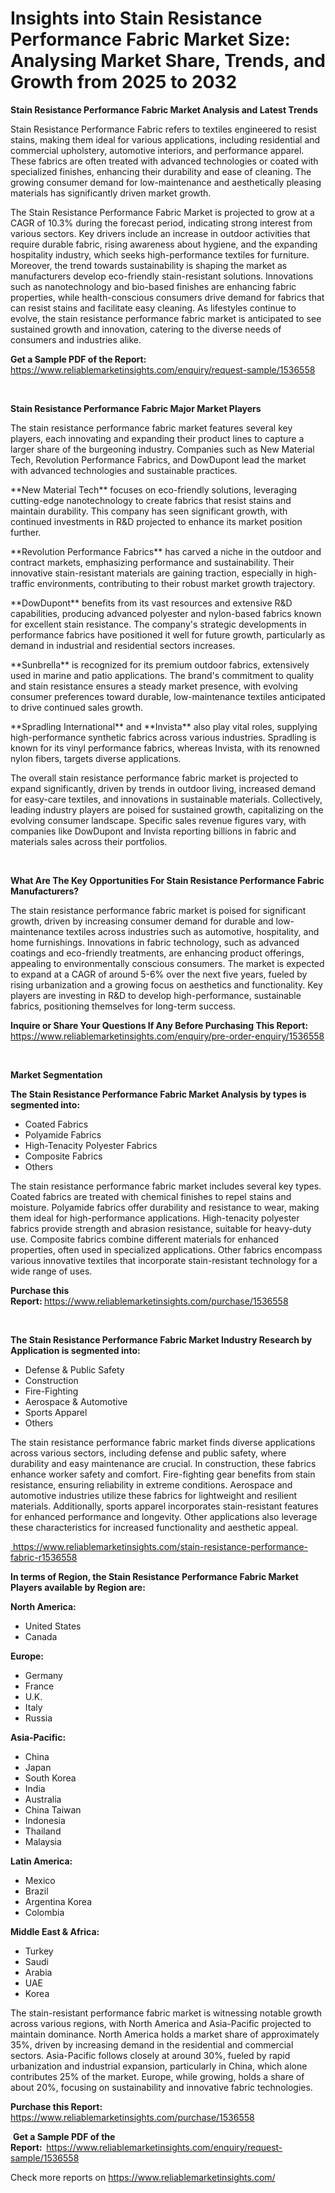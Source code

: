 <p><h1>Insights into Stain Resistance Performance Fabric Market Size: Analysing Market Share, Trends, and Growth from 2025 to 2032</h1></p><p><strong>Stain Resistance Performance Fabric Market Analysis and Latest Trends</strong></p>
<p><p>Stain Resistance Performance Fabric refers to textiles engineered to resist stains, making them ideal for various applications, including residential and commercial upholstery, automotive interiors, and performance apparel. These fabrics are often treated with advanced technologies or coated with specialized finishes, enhancing their durability and ease of cleaning. The growing consumer demand for low-maintenance and aesthetically pleasing materials has significantly driven market growth.</p><p>The Stain Resistance Performance Fabric Market is projected to grow at a CAGR of 10.3% during the forecast period, indicating strong interest from various sectors. Key drivers include an increase in outdoor activities that require durable fabric, rising awareness about hygiene, and the expanding hospitality industry, which seeks high-performance textiles for furniture. Moreover, the trend towards sustainability is shaping the market as manufacturers develop eco-friendly stain-resistant solutions. Innovations such as nanotechnology and bio-based finishes are enhancing fabric properties, while health-conscious consumers drive demand for fabrics that can resist stains and facilitate easy cleaning. As lifestyles continue to evolve, the stain resistance performance fabric market is anticipated to see sustained growth and innovation, catering to the diverse needs of consumers and industries alike.</p></p>
<p><strong>Get a Sample PDF of the Report:&nbsp;</strong> <a href="https://www.reliablemarketinsights.com/enquiry/request-sample/1536558?utm_campaign=1938&utm_medium=2&utm_source=Github&utm_content=ia&utm_term=02022025&utm_id=stain-resistance-performance-fabric">https://www.reliablemarketinsights.com/enquiry/request-sample/1536558</a></p>
<p>&nbsp;</p>
<p><strong>Stain Resistance Performance Fabric Major Market Players</strong></p>
<p><p>The stain resistance performance fabric market features several key players, each innovating and expanding their product lines to capture a larger share of the burgeoning industry. Companies such as New Material Tech, Revolution Performance Fabrics, and DowDupont lead the market with advanced technologies and sustainable practices.</p><p>**New Material Tech** focuses on eco-friendly solutions, leveraging cutting-edge nanotechnology to create fabrics that resist stains and maintain durability. This company has seen significant growth, with continued investments in R&D projected to enhance its market position further.</p><p>**Revolution Performance Fabrics** has carved a niche in the outdoor and contract markets, emphasizing performance and sustainability. Their innovative stain-resistant materials are gaining traction, especially in high-traffic environments, contributing to their robust market growth trajectory.</p><p>**DowDupont** benefits from its vast resources and extensive R&D capabilities, producing advanced polyester and nylon-based fabrics known for excellent stain resistance. The company's strategic developments in performance fabrics have positioned it well for future growth, particularly as demand in industrial and residential sectors increases.</p><p>**Sunbrella** is recognized for its premium outdoor fabrics, extensively used in marine and patio applications. The brand's commitment to quality and stain resistance ensures a steady market presence, with evolving consumer preferences toward durable, low-maintenance textiles anticipated to drive continued sales growth.</p><p>**Spradling International** and **Invista** also play vital roles, supplying high-performance synthetic fabrics across various industries. Spradling is known for its vinyl performance fabrics, whereas Invista, with its renowned nylon fibers, targets diverse applications.</p><p>The overall stain resistance performance fabric market is projected to expand significantly, driven by trends in outdoor living, increased demand for easy-care textiles, and innovations in sustainable materials. Collectively, leading industry players are poised for sustained growth, capitalizing on the evolving consumer landscape. Specific sales revenue figures vary, with companies like DowDupont and Invista reporting billions in fabric and materials sales across their portfolios.</p></p>
<p>&nbsp;</p>
<p><strong>What Are The Key Opportunities For Stain Resistance Performance Fabric Manufacturers?</strong></p>
<p><p>The stain resistance performance fabric market is poised for significant growth, driven by increasing consumer demand for durable and low-maintenance textiles across industries such as automotive, hospitality, and home furnishings. Innovations in fabric technology, such as advanced coatings and eco-friendly treatments, are enhancing product offerings, appealing to environmentally conscious consumers. The market is expected to expand at a CAGR of around 5-6% over the next five years, fueled by rising urbanization and a growing focus on aesthetics and functionality. Key players are investing in R&D to develop high-performance, sustainable fabrics, positioning themselves for long-term success.</p></p>
<p><strong>Inquire or Share Your Questions If Any Before Purchasing This Report:</strong> <a href="https://www.reliablemarketinsights.com/enquiry/pre-order-enquiry/1536558?utm_campaign=1938&utm_medium=2&utm_source=Github&utm_content=ia&utm_term=02022025&utm_id=stain-resistance-performance-fabric">https://www.reliablemarketinsights.com/enquiry/pre-order-enquiry/1536558</a></p>
<p>&nbsp;</p>
<p><strong>Market Segmentation</strong></p>
<p><strong>The Stain Resistance Performance Fabric Market Analysis by types is segmented into:</strong></p>
<p><ul><li>Coated Fabrics</li><li>Polyamide Fabrics</li><li>High-Tenacity Polyester Fabrics</li><li>Composite Fabrics</li><li>Others</li></ul></p>
<p><p>The stain resistance performance fabric market includes several key types. Coated fabrics are treated with chemical finishes to repel stains and moisture. Polyamide fabrics offer durability and resistance to wear, making them ideal for high-performance applications. High-tenacity polyester fabrics provide strength and abrasion resistance, suitable for heavy-duty use. Composite fabrics combine different materials for enhanced properties, often used in specialized applications. Other fabrics encompass various innovative textiles that incorporate stain-resistant technology for a wide range of uses.</p></p>
<p><strong>Purchase this Report:&nbsp;</strong><a href="https://www.reliablemarketinsights.com/purchase/1536558?utm_campaign=1938&utm_medium=2&utm_source=Github&utm_content=ia&utm_term=02022025&utm_id=stain-resistance-performance-fabric">https://www.reliablemarketinsights.com/purchase/1536558</a></p>
<p>&nbsp;</p>
<p><strong>The Stain Resistance Performance Fabric Market Industry Research by Application is segmented into:</strong></p>
<p><ul><li>Defense & Public Safety</li><li>Construction</li><li>Fire-Fighting</li><li>Aerospace & Automotive</li><li>Sports Apparel</li><li>Others</li></ul></p>
<p><p>The stain resistance performance fabric market finds diverse applications across various sectors, including defense and public safety, where durability and easy maintenance are crucial. In construction, these fabrics enhance worker safety and comfort. Fire-fighting gear benefits from stain resistance, ensuring reliability in extreme conditions. Aerospace and automotive industries utilize these fabrics for lightweight and resilient materials. Additionally, sports apparel incorporates stain-resistant features for enhanced performance and longevity. Other applications also leverage these characteristics for increased functionality and aesthetic appeal.</p></p>
<p><a href="https://www.reliablemarketinsights.com/stain-resistance-performance-fabric-r1536558?utm_campaign=1938&utm_medium=2&utm_source=Github&utm_content=ia&utm_term=02022025&utm_id=stain-resistance-performance-fabric">&nbsp;https://www.reliablemarketinsights.com/stain-resistance-performance-fabric-r1536558</a></p>
<p><strong>In terms of Region, the Stain Resistance Performance Fabric Market Players available by Region are:</strong></p>
<p>
    <p> <strong> North America: </strong>
        <ul>
            <li>United States</li>
            <li>Canada</li>
        </ul>
        </p> 
    <p> <strong> Europe: </strong>
        <ul>
            <li>Germany</li>
            <li>France</li>
            <li>U.K.</li>
            <li>Italy</li>
            <li>Russia</li>
        </ul>
        </p> 
    <p> <strong> Asia-Pacific: </strong>
        <ul>
            <li>China</li>
            <li>Japan</li>
            <li>South Korea</li>
            <li>India</li>
            <li>Australia</li>
            <li>China Taiwan</li>
            <li>Indonesia</li>
            <li>Thailand</li>
            <li>Malaysia</li>
        </ul>
        </p> 
    <p> <strong> Latin America: </strong>
        <ul>
            <li>Mexico</li>
            <li>Brazil</li>
            <li>Argentina Korea</li>
            <li>Colombia</li>
        </ul>
        </p> 
    <p> <strong> Middle East & Africa: </strong>
        <ul>
            <li>Turkey</li>
            <li>Saudi</li>
            <li>Arabia</li>
            <li>UAE</li>
            <li>Korea</li>
        </ul>
    </p>
    </p>
<p><p>The stain-resistant performance fabric market is witnessing notable growth across various regions, with North America and Asia-Pacific projected to maintain dominance. North America holds a market share of approximately 35%, driven by increasing demand in the residential and commercial sectors. Asia-Pacific follows closely at around 30%, fueled by rapid urbanization and industrial expansion, particularly in China, which alone contributes 25% of the market. Europe, while growing, holds a share of about 20%, focusing on sustainability and innovative fabric technologies.</p></p>
<p><strong>Purchase this Report: </strong><a href="https://www.reliablemarketinsights.com/purchase/1536558?utm_campaign=1938&utm_medium=2&utm_source=Github&utm_content=ia&utm_term=02022025&utm_id=stain-resistance-performance-fabric">https://www.reliablemarketinsights.com/purchase/1536558</a></p>
<p>&nbsp;<strong>Get a Sample PDF of the Report:&nbsp;&nbsp;</strong><a href="https://www.reliablemarketinsights.com/enquiry/request-sample/1536558?utm_campaign=1938&utm_medium=2&utm_source=Github&utm_content=ia&utm_term=02022025&utm_id=stain-resistance-performance-fabric">https://www.reliablemarketinsights.com/enquiry/request-sample/1536558</a></p>
<p><strong></strong></p>
<p>Check more reports on <a href="https://www.reliablemarketinsights.com/?utm_campaign=1938&utm_medium=2&utm_source=Github&utm_content=ia&utm_term=02022025&utm_id=stain-resistance-performance-fabric">https://www.reliablemarketinsights.com/</a></p>